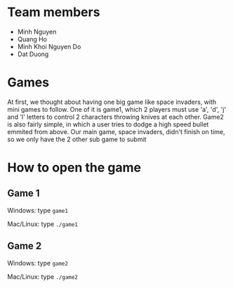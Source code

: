 # Team members

- Minh Nguyen
- Quang Ho
- Minh Khoi Nguyen Do
- Dat Duong

# Games

At first, we thought about having one big game like space invaders, with mini games to follow. One of it is game1, which 2 players must use 'a', 'd', 'j' and 'l' letters to control 2 characters throwing knives at each other. Game2 is also fairly simple, in which a user tries to dodge a high speed bullet emmited from above. Our main game, space invaders, didn't finish on time, so we only have the 2 other sub game to submit

# How to open the game

## Game 1

Windows: type `game1`

Mac/Linux: type `./game1`

## Game 2

Windows: type `game2`

Mac/Linux: type `./game2`